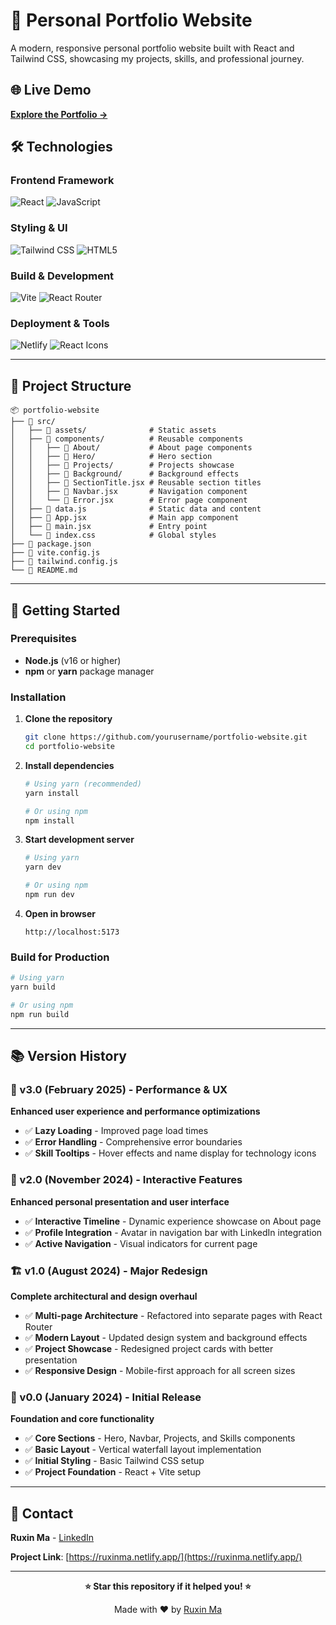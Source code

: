 # 🚀 Personal Portfolio Website

A modern, responsive personal portfolio website built with React and Tailwind CSS, showcasing my projects, skills, and professional journey.

## 🌐 Live Demo
**[Explore the Portfolio →](https://ruxinma.netlify.app/)**


## 🛠️ Technologies

### Frontend Framework
![React](https://img.shields.io/badge/React-20232A?style=for-the-badge&logo=react&logoColor=61DAFB)
![JavaScript](https://img.shields.io/badge/JavaScript-F7DF1E?style=for-the-badge&logo=javascript&logoColor=black)

### Styling & UI
![Tailwind CSS](https://img.shields.io/badge/Tailwind_CSS-38B2AC?style=for-the-badge&logo=tailwind-css&logoColor=white)
![HTML5](https://img.shields.io/badge/HTML5-E34F26?style=for-the-badge&logo=html5&logoColor=white)

### Build & Development
![Vite](https://img.shields.io/badge/Vite-B73BFE?style=for-the-badge&logo=vite&logoColor=FFD62E)
![React Router](https://img.shields.io/badge/React_Router-CA4245?style=for-the-badge&logo=react-router&logoColor=white)

### Deployment & Tools
![Netlify](https://img.shields.io/badge/Netlify-00C7B7?style=for-the-badge&logo=netlify&logoColor=white)
![React Icons](https://img.shields.io/badge/React_Icons-61DAFB?style=for-the-badge&logo=react&logoColor=black)

---

## 📁 Project Structure

```
📦 portfolio-website
├── 📂 src/
│   ├── 📂 assets/              # Static assets
│   ├── 📂 components/          # Reusable components
│   │   ├── 📂 About/           # About page components
│   │   ├── 📂 Hero/            # Hero section
│   │   ├── 📂 Projects/        # Projects showcase
│   │   ├── 📂 Background/      # Background effects
│   │   ├── 📄 SectionTitle.jsx # Reusable section titles
│   │   ├── 📄 Navbar.jsx       # Navigation component
│   │   └── 📄 Error.jsx        # Error page component
│   ├── 📄 data.js              # Static data and content
│   ├── 📄 App.jsx              # Main app component
│   ├── 📄 main.jsx             # Entry point
│   └── 📄 index.css            # Global styles
├── 📄 package.json
├── 📄 vite.config.js
├── 📄 tailwind.config.js
└── 📄 README.md
```

---

## 🚀 Getting Started

### Prerequisites
- **Node.js** (v16 or higher)
- **npm** or **yarn** package manager

### Installation

1. **Clone the repository**
   ```bash
   git clone https://github.com/yourusername/portfolio-website.git
   cd portfolio-website
   ```

2. **Install dependencies**
   ```bash
   # Using yarn (recommended)
   yarn install
   
   # Or using npm
   npm install
   ```

3. **Start development server**
   ```bash
   # Using yarn
   yarn dev
   
   # Or using npm
   npm run dev
   ```

4. **Open in browser**
   ```
   http://localhost:5173
   ```

### Build for Production
```bash
# Using yarn
yarn build

# Or using npm
npm run build
```

---

## 📚 Version History

### 🎯 v3.0 (February 2025) - Performance & UX
**Enhanced user experience and performance optimizations**
- ✅ **Lazy Loading** - Improved page load times
- ✅ **Error Handling** - Comprehensive error boundaries
- ✅ **Skill Tooltips** - Hover effects and name display for technology icons

### 🎨 v2.0 (November 2024) - Interactive Features
**Enhanced personal presentation and user interface**
- ✅ **Interactive Timeline** - Dynamic experience showcase on About page
- ✅ **Profile Integration** - Avatar in navigation bar with LinkedIn integration
- ✅ **Active Navigation** - Visual indicators for current page

### 🏗️ v1.0 (August 2024) - Major Redesign
**Complete architectural and design overhaul**
- ✅ **Multi-page Architecture** - Refactored into separate pages with React Router
- ✅ **Modern Layout** - Updated design system and background effects
- ✅ **Project Showcase** - Redesigned project cards with better presentation
- ✅ **Responsive Design** - Mobile-first approach for all screen sizes

### 🌱 v0.0 (January 2024) - Initial Release
**Foundation and core functionality**
- ✅ **Core Sections** - Hero, Navbar, Projects, and Skills components
- ✅ **Basic Layout** - Vertical waterfall layout implementation
- ✅ **Initial Styling** - Basic Tailwind CSS setup
- ✅ **Project Foundation** - React + Vite setup

---

## 📧 Contact

**Ruxin Ma** - [LinkedIn](https://www.linkedin.com/in/ruxin-ma/)

**Project Link**: [https://ruxinma.netlify.app/](https://ruxinma.netlify.app/)

---

<div align="center">

**⭐ Star this repository if it helped you! ⭐**

Made with ❤️ by [Ruxin Ma](https://github.com/yourusername)

</div>